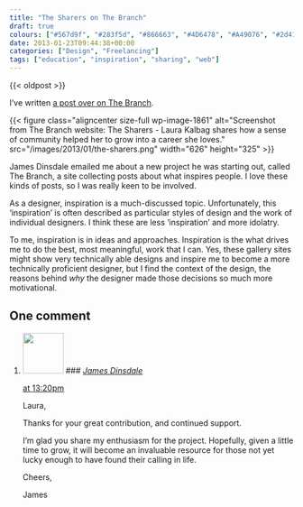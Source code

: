 ```yaml
---
title: "The Sharers on The Branch"
draft: true
colours: ["#567d9f", "#283f5d", "#866663", "#4D6478", "#A49076", "#2d4152", "#BCBAA4"]
date: 2013-01-23T09:44:38+00:00
categories: ["Design", "Freelancing"]
tags: ["education", "inspiration", "sharing", "web"]
---
```


{{< oldpost >}}

I’ve written [a post over on The Branch](http://thebran.ch/articles/the-sharers).

{{< figure class="aligncenter size-full wp-image-1861" alt="Screenshot from The Branch website: The Sharers - Laura Kalbag shares how a sense of community helped her to grow into a career she loves." src="/images/2013/01/the-sharers.png" width="626" height="325" >}}

James Dinsdale emailed me about a new project he was starting out, called The Branch, a site collecting posts about what inspires people. I love these kinds of posts, so I was really keen to be involved.

As a designer, inspiration is a much-discussed topic. Unfortunately, this ‘inspiration’ is often described as particular styles of design and the work of individual designers. I think these are less ‘inspiration’ and more idolatry.

To me, inspiration is in ideas and approaches. Inspiration is the what drives me to do the best, most meaningful, work that I can. Yes, these gallery sites might show very technically able designs and inspire me to become a more technically proficient designer, but I find the context of the design, the reasons behind *why* the designer made those decisions so much more motivational.



## One comment

<ol class="commentlist">
	<li class="comment even thread-even depth-1" id="li-comment-452">
			<div class="comment-author vcard">
			<img alt='' src='https://secure.gravatar.com/avatar/e8d78915b8bd79cb6225bdd97782c03e?s=72&amp;d=mm&amp;r=g' srcset='https://secure.gravatar.com/avatar/e8d78915b8bd79cb6225bdd97782c03e?s=144&amp;d=mm&amp;r=g 2x' class='avatar avatar-72 photo' height='72' width='72' />
### <cite class="fn"><a href='http://molovo.co.uk' rel='external nofollow' class='url'>James Dinsdale</a></cite>
		</div>
		<aside class="comment-meta commentmetadata"><p><a href="#comment-452"><time datetime="2013-01-23T13:20:07+00:00" pubdate class="published">
		 at <span class="hours">13:20pm</span></time></a></p>
	</aside>
	<div class="comment-entry">
		Laura,

Thanks for your great contribution, and continued support.

I’m glad you share my enthusiasm for the project. Hopefully, given a little time to grow, it will become an invaluable resource for those not yet lucky enough to have found their calling in life.

Cheers,

James
	</div>
</li>
</ol>
